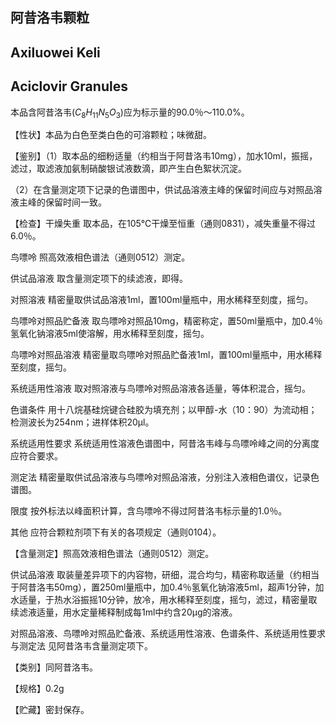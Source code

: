 ## 阿昔洛韦颗粒

## Axiluowei Keli

## Aciclovir Granules

本品含阿昔洛韦$(C_{8}H_{11}N_{5}O_{3})$应为标示量的90.0％～110.0%。

【性状】本品为白色至类白色的可溶颗粒；味微甜。

【鉴别】（1）取本品的细粉适量（约相当于阿昔洛韦10mg），加水10ml，振摇，滤过，取滤液加氨制硝酸银试液数滴，即产生白色絮状沉淀。

（2）在含量测定项下记录的色谱图中，供试品溶液主峰的保留时间应与对照品溶液主峰的保留时间一致。

【检查】干燥失重 取本品，在105℃干燥至恒重（通则0831），减失重量不得过6.0％。

鸟嘌呤 照高效液相色谱法（通则0512）测定。

供试品溶液 取含量测定项下的续滤液，即得。

对照溶液 精密量取供试品溶液1ml，置100ml量瓶中，用水稀释至刻度，摇匀。

鸟嘌呤对照品贮备液 取鸟嘌呤对照品10mg，精密称定，置50ml量瓶中，加0.4％氢氧化钠溶液5ml使溶解，用水稀释至刻度，摇匀。

鸟嘌呤对照品溶液 精密量取鸟嘌呤对照品贮备液1ml，置100ml量瓶中，用水稀释至刻度，摇匀。

系统适用性溶液 取对照溶液与鸟嘌呤对照品溶液各适量，等体积混合，摇匀。

色谱条件 用十八烷基硅烷键合硅胶为填充剂；以甲醇-水（10：90）为流动相；检测波长为254nm；进样体积20μl。

系统适用性要求 系统适用性溶液色谱图中，阿昔洛韦峰与鸟嘌呤峰之间的分离度应符合要求。

测定法 精密量取供试品溶液与鸟嘌呤对照品溶液，分别注入液相色谱仪，记录色谱图。

限度 按外标法以峰面积计算，含鸟嘌呤不得过阿昔洛韦标示量的1.0％。

其他 应符合颗粒剂项下有关的各项规定（通则0104）。

【含量测定】照高效液相色谱法（通则0512）测定。

供试品溶液 取装量差异项下的内容物，研细，混合均匀，精密称取适量（约相当于阿昔洛韦50mg），置250ml量瓶中，加0.4％氢氧化钠溶液5ml，超声1分钟，加水适量，于热水浴振摇10分钟，放冷，用水稀释至刻度，摇匀，滤过，精密量取续滤液适量，用水定量稀释制成每1ml中约含20μg的溶液。

对照品溶液、鸟嘌呤对照品贮备液、系统适用性溶液、色谱条件、系统适用性要求与测定法 见阿昔洛韦含量测定项下。

【类别】同阿昔洛韦。

【规格】0.2g

【贮藏】密封保存。